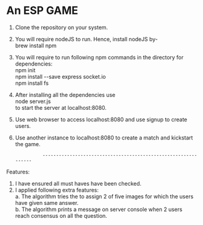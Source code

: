 # An ESP GAME
1. Clone the repository on your system.
2. You will require nodeJS to run. Hence, install nodeJS by-                            
  brew install npm
3. You will require to run following npm commands in the directory for dependencies:                                     
  npm init                                                      
  npm install --save express socket.io                                     
  npm install fs                             
4. After installing all the dependencies use                                                                                
  node server.js                                                      
  to start the server at localhost:8080.
5. Use web browser to access localhost:8080 and use signup to create users.
6. Use another instance to localhost:8080 to create a match and kickstart the game.

                 ---------------------------------------------------------------                         
Features:
1. I have ensured all must haves have been checked.
2. I applied following extra features:                                                  
    a. The algorithm tries the to assign 2 of five images for which the users have given same answer.                    
    b. The algorithm prints a message on server console when 2 users reach consensus on all the question.

